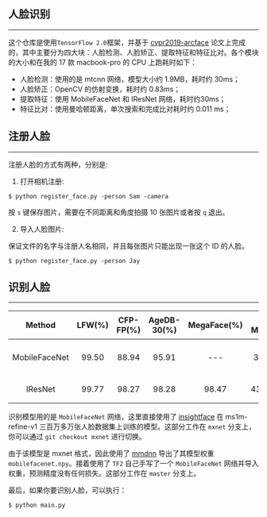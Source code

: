 ## 人脸识别
--------------------
这个仓库是使用`TensorFlow 2.0`框架，并基于 [cvpr2019-arcface](https://openaccess.thecvf.com/content_CVPR_2019/papers/Deng_ArcFace_Additive_Angular_Margin_Loss_for_Deep_Face_Recognition_CVPR_2019_paper.pdf) 论文上完成的，其中主要分为四大块：人脸检测、人脸矫正、提取特征和特征比对。各个模块的大小和在我的 17 款 macbook-pro 的 CPU 上跑耗时如下：

- 人脸检测：使用的是 mtcnn 网络，模型大小约 1.9MB，耗时约 30ms；
- 人脸矫正：OpenCV 的仿射变换，耗时约 0.83ms；
- 提取特征：使用 MobileFaceNet 和 IResNet 网络，耗时约30ms；
- 特征比对：使用曼哈顿距离，单次搜索和完成比对耗时约 0.011 ms；


## 注册人脸
--------------------

注册人脸的方式有两种，分别是:

1. 打开相机注册:

```bashrc
$ python register_face.py -person Sam -camera
```

按 `s` 键保存图片，需要在不同距离和角度拍摄 10 张图片或者按 `q` 退出。

2. 导入人脸图片:

保证文件的名字与注册人名相同，并且每张图片只能出现一张这个 ID 的人脸。


```bashrc
$ python register_face.py -person Jay
```

## 识别人脸
--------------------

|Method | LFW(%) | CFP-FP(%) | AgeDB-30(%) | MegaFace(%)| on Macos | 权重链接 |
|:---:|:---:|:---:|:---:|:---:|:---:|:---:|
| MobileFaceNet | 99.50 | 88.94 | 95.91 | --- | 35ms | [提取码: xgmo](https://pan.baidu.com/s/1QIYpHYazaPMTI0E15WRGug)
| IResNet | 99.77 | 98.27 | 98.28 | 98.47 | 435ms | [下载链接](https://github.com/YunYang1994/face_recognition/blob/master/weights/mobilefacenet.npy)


识别模型用的是 `MobileFaceNet` 网络，这里直接使用了 [insightface](https://github.com/deepinsight/insightface) 在 ms1m-refine-v1 三百万多万张人脸数据集上训练的模型。这部分工作在 `mxnet` 分支上，你可以通过 `git checkout mxnet` 进行切换。

由于该模型是 mxnet 格式，因此使用了 [mmdnn](https://github.com/microsoft/MMdnn) 导出了其模型权重 `mobilefacenet.npy`。接着使用了 `TF2` 自己手写了一个 `MobileFaceNet` 网络并导入权重，预测精度没有任何损失。这部分工作在 `master` 分支上。

最后，如果你要识别人脸，可以执行：

```bashrc
$ python main.py
```



